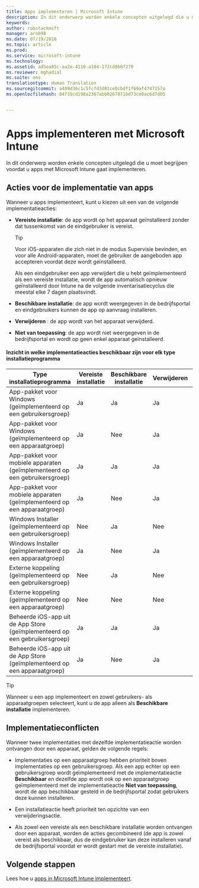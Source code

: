 ```yaml
---
title: Apps implementeren | Microsoft Intune
description: In dit onderwerp worden enkele concepten uitgelegd die u moet begrijpen voordat u apps met Intune gaat implementeren.
keywords: 
author: robstackmsft
manager: arob98
ms.date: 07/19/2016
ms.topic: article
ms.prod: 
ms.service: microsoft-intune
ms.technology: 
ms.assetid: ad5ea85c-aa2e-4110-a184-172cd0b8f270
ms.reviewer: mghadial
ms.suite: ems
translationtype: Human Translation
ms.sourcegitcommit: a409d36c1c5fcfd3d81ce0cbdf1f69af4747157a
ms.openlocfilehash: 84f19cd198a2367abb0267071bd73ce8ac6d7d05


---
```


# Apps implementeren met Microsoft Intune

In dit onderwerp worden enkele concepten uitgelegd die u moet begrijpen voordat u apps met Microsoft Intune gaat implementeren.


## Acties voor de implementatie van apps
Wanneer u apps implementeert, kunt u kiezen uit een van de volgende implementatieacties:

-   **Vereiste installatie**: de app wordt op het apparaat geïnstalleerd zonder dat tussenkomst van de eindgebruiker is vereist.

    > [!TIP]
    > Voor iOS-apparaten die zich niet in de modus Supervisie bevinden, en voor alle Android-apparaten, moet de gebruiker de aangeboden app accepteren voordat deze wordt geïnstalleerd.
    > 
    >  Als een eindgebruiker een app verwijdert die u hebt geïmplementeerd als een vereiste installatie, wordt de app automatisch opnieuw geïnstalleerd door Intune na de volgende inventarisatiecyclus die meestal elke 7 dagen plaatsvindt.

-   **Beschikbare installatie**: de app wordt weergegeven in de bedrijfsportal en eindgebruikers kunnen de app op aanvraag installeren.

-   **Verwijderen** : de app wordt van het apparaat verwijderd.

-   **Niet van toepassing**: de app wordt niet weergegeven in de bedrijfsportal en wordt op geen enkel apparaat geïnstalleerd.

#### Inzicht in welke implementatieacties beschikbaar zijn voor elk type installatieprogramma

|Type installatieprogramma|Vereiste installatie|Beschikbare installatie|Verwijderen|Niet van toepassing|
|------------------|--------------------|---------------------|-------------|------------------|
|App-pakket voor Windows (geïmplementeerd op een gebruikersgroep)|Ja|Ja|Ja|Ja|
|App-pakket voor Windows (geïmplementeerd op een apparaatgroep)|Ja|Nee|Ja|Ja|
|App-pakket voor mobiele apparaten (geïmplementeerd op een gebruikersgroep)|Ja|Ja|Ja|Ja|
|App-pakket voor mobiele apparaten (geïmplementeerd op een apparaatgroep)|Ja|Nee|Ja|Ja|
|Windows Installer (geïmplementeerd op een gebruikersgroep)|Nee|Ja|Nee|Ja|
|Windows Installer (geïmplementeerd op een apparaatgroep)|Ja|Nee|Ja|Ja|
|Externe koppeling (geïmplementeerd op een gebruikersgroep)|Nee|Ja|Nee|Ja|
|Externe koppeling (geïmplementeerd op een apparaatgroep)|Nee|Nee|Nee|Nee|
|Beheerde iOS-app uit de App Store (geïmplementeerd op een gebruikersgroep)|Ja|Ja|Ja|Ja|
|Beheerde iOS-app uit de App Store (geïmplementeerd op een apparaatgroep)|Ja|Nee|Ja|Ja|
> [!TIP]
> Wanneer u een app implementeert en zowel gebruikers- als apparaatgroepen selecteert, kunt u de app alleen als **Beschikbare installatie** implementeren.

## Implementatieconflicten
Wanneer twee implementaties met dezelfde implementatieactie worden ontvangen door een apparaat, gelden de volgende regels:

-   Implementaties op een apparaatgroep hebben prioriteit boven implementaties op een gebruikersgroep. Als een app echter op een gebruikersgroep wordt geïmplementeerd met de implementatieactie **Beschikbaar** en dezelfde app wordt ook op een apparaatgroep geïmplementeerd met de implementatieactie **Niet van toepassing**, wordt de app beschikbaar gesteld in de bedrijfsportal zodat gebruikers deze kunnen installeren.

-   Een installatieactie heeft prioriteit ten opzichte van een verwijderingsactie.

-   Als zowel een vereiste als een beschikbare installatie worden ontvangen door een apparaat, worden de acties gecombineerd (de app is zowel vereist als beschikbaar, dus de eindgebruiker kan deze installeren vanaf de bedrijfsportal voordat er wordt gestart met de vereiste installatie).


## Volgende stappen

Lees hoe u [apps in Microsoft Intune implementeert](deploy-apps-in-microsoft-intune.md).



<!--HONumber=Jul16_HO3-->



